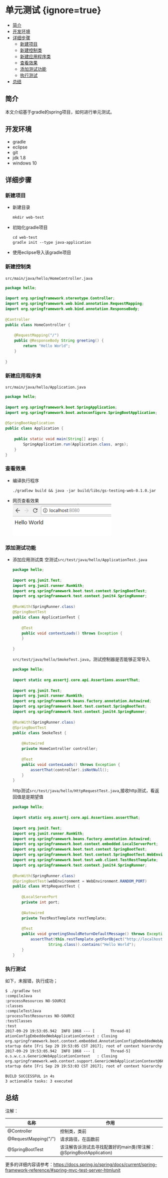 # 单元测试 {ignore=true}


<!-- @import "[TOC]" {cmd="toc" depthFrom=1 depthTo=6 orderedList=false} -->
<!-- code_chunk_output -->

* [简介](#简介)
* [开发环境](#开发环境)
* [详细步骤](#详细步骤)
	* [新建项目](#新建项目)
	* [新建控制类](#新建控制类)
	* [新建应用程序类](#新建应用程序类)
	* [查看效果](#查看效果)
	* [添加测试功能](#添加测试功能)
	* [执行测试](#执行测试)
* [总结](#总结)

<!-- /code_chunk_output -->


## 简介

本文介绍基于gradle的spring项目，如何进行单元测试。

## 开发环境

* gradle
* eclipse
* git 
* jdk 1.8 
* windows 10

## 详细步骤

### 新建项目

* 新建目录
    ```
    mkdir web-test
    ```

* 初始化gradle项目
    ```
    cd web-test
    gradle init --type java-application
    ```

* 使用eclipse导入该gradle项目

### 新建控制类

``src/main/java/hello/HomeController.java``
```java
package hello;

import org.springframework.stereotype.Controller;
import org.springframework.web.bind.annotation.RequestMapping;
import org.springframework.web.bind.annotation.ResponseBody;

@Controller
public class HomeController {

    @RequestMapping("/")
    public @ResponseBody String greeting() {
        return "Hello World";
    }

}
```

### 新建应用程序类

``src/main/java/hello/Application.java``
```java
package hello;

import org.springframework.boot.SpringApplication;
import org.springframework.boot.autoconfigure.SpringBootApplication;

@SpringBootApplication
public class Application {

    public static void main(String[] args) {
        SpringApplication.run(Application.class, args);
    }
}
```

### 查看效果

* 编译执行程序
    ```
    ./gradlew build && java -jar build/libs/gs-testing-web-0.1.0.jar
    ```

* 网页查看效果  
    ![](assets/2017-09-29-19-32-09.png)

### 添加测试功能

* 添加应用测试类
    空测试``src/test/java/hello/ApplicationTest.java``  
    ```java
    package hello;

    import org.junit.Test;
    import org.junit.runner.RunWith;
    import org.springframework.boot.test.context.SpringBootTest;
    import org.springframework.test.context.junit4.SpringRunner;

    @RunWith(SpringRunner.class)
    @SpringBootTest
    public class ApplicationTest {

        @Test
        public void contextLoads() throws Exception {
        }

    }
    ```

    ``src/test/java/hello/SmokeTest.java``，测试控制器是否能够正常导入  
    ```java
    package hello;

    import static org.assertj.core.api.Assertions.assertThat;

    import org.junit.Test;
    import org.junit.runner.RunWith;
    import org.springframework.beans.factory.annotation.Autowired;
    import org.springframework.boot.test.context.SpringBootTest;
    import org.springframework.test.context.junit4.SpringRunner;

    @RunWith(SpringRunner.class)
    @SpringBootTest
    public class SmokeTest {

        @Autowired
        private HomeController controller;

        @Test
        public void contexLoads() throws Exception {
            assertThat(controller).isNotNull();
        }
    }
    ```

    http测试``src/test/java/hello/HttpRequestTest.java``,接收http测试，看返回值是是期望值  
    ```java
    package hello;

    import static org.assertj.core.api.Assertions.assertThat;

    import org.junit.Test;
    import org.junit.runner.RunWith;
    import org.springframework.beans.factory.annotation.Autowired;
    import org.springframework.boot.context.embedded.LocalServerPort;
    import org.springframework.boot.test.context.SpringBootTest;
    import org.springframework.boot.test.context.SpringBootTest.WebEnvironment;
    import org.springframework.boot.test.web.client.TestRestTemplate;
    import org.springframework.test.context.junit4.SpringRunner;

    @RunWith(SpringRunner.class)
    @SpringBootTest(webEnvironment = WebEnvironment.RANDOM_PORT)
    public class HttpRequestTest {

        @LocalServerPort
        private int port;

        @Autowired
        private TestRestTemplate restTemplate;

        @Test
        public void greetingShouldReturnDefaultMessage() throws Exception {
            assertThat(this.restTemplate.getForObject("http://localhost:" + port + "/",
                    String.class)).contains("Hello World");
        }
    }
    ```

### 执行测试

如下，未报错，执行成功；
```
$ ./gradlew test
:compileJava
:processResources NO-SOURCE
:classes
:compileTestJava
:processTestResources NO-SOURCE
:testClasses
:test
2017-09-29 19:53:05.942  INFO 1068 --- [       Thread-8] ationConfigEmbeddedWebApplicationContext : Closing org.springframework.boot.context.embedded.AnnotationConfigEmbeddedWebApplicationContext@1d1f356c: startup date [Fri Sep 29 19:53:05 CST 2017]; root of context hierarchy
2017-09-29 19:53:05.942  INFO 1068 --- [       Thread-5] o.s.w.c.s.GenericWebApplicationContext   : Closing org.springframework.web.context.support.GenericWebApplicationContext@66a88583: startup date [Fri Sep 29 19:53:03 CST 2017]; root of context hierarchy

BUILD SUCCESSFUL in 4s
3 actionable tasks: 3 executed
```


## 总结

注解：  

| 名称                 | 作用                                                              |
|----------------------|-------------------------------------------------------------------|
| @Controller          | 控制类，类前                                                       |
| @RequestMapping("/") | 请求路径，在函数前                                                 |
| @SpringBootTest      | 该注解告诉测试去寻找配置好的main类(带注解：@SpringBootApplication) |

更多的详细内容请参考：https://docs.spring.io/spring/docs/current/spring-framework-reference/#spring-mvc-test-server-htmlunit

